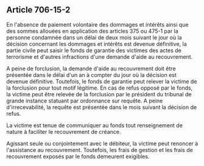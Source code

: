 Article 706-15-2
----
En l'absence de paiement volontaire des dommages et intérêts ainsi que des
sommes allouées en application des articles 375 ou 475-1 par la personne
condamnée dans un délai de deux mois suivant le jour où la décision concernant
les dommages et intérêts est devenue définitive, la partie civile peut saisir le
fonds de garantie des victimes des actes de terrorisme et d'autres infractions
d'une demande d'aide au recouvrement.

A peine de forclusion, la demande d'aide au recouvrement doit être présentée
dans le délai d'un an à compter du jour où la décision est devenue définitive.
Toutefois, le fonds de garantie peut relever la victime de la forclusion pour
tout motif légitime. En cas de refus opposé par le fonds, la victime peut être
relevée de la forclusion par le président du tribunal de grande instance
statuant par ordonnance sur requête. A peine d'irrecevabilité, la requête est
présentée dans le mois suivant la décision de refus.

La victime est tenue de communiquer au fonds tout renseignement de nature à
faciliter le recouvrement de créance.

Agissant seule ou conjointement avec le débiteur, la victime peut renoncer à
l'assistance au recouvrement. Toutefois, les frais de gestion et les frais de
recouvrement exposés par le fonds demeurent exigibles.
